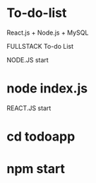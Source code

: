 # To-do-list

React.js + Node.js + MySQL 

FULLSTACK To-do List

  NODE.JS start
# node index.js


  REACT.JS start
# cd todoapp
# npm start
